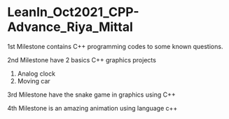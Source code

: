 # LeanIn_Oct2021_CPP-Advance_Riya_Mittal
1st Milestone contains C++ programming codes to some known questions.

2nd Milestone have 2 basics C++ graphics projects
1) Analog clock
2) Moving car

3rd Milestone have the snake game in graphics using C++

4th Milestone is an amazing animation using language c++
